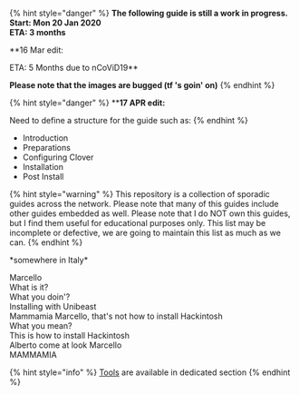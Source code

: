 {% hint style="danger" %}
**The following guide is still a work in progress.  
Start: Mon 20 Jan 2020  
ETA: 3 months**

\*\*16 Mar edit:

ETA: 5 Months due to nCoViD19\*\*

**Please note that the images are bugged \(tf 's goin' on\)**
{% endhint %}

{% hint style="danger" %}
\*\***17 APR edit:**

Need to define a structure for the guide such as:
{% endhint %}

* Introduction
* Preparations
* Configuring Clover
* Installation
* Post Install

{% hint style="warning" %}
This repository is a collection of sporadic guides across the network. Please note that many of this guides include other guides embedded as well. Please note that I do NOT own this guides, but I find them useful for educational purposes only. This list may be incomplete or defective, we are going to maintain this list as much as we can.
{% endhint %}

\*somewhere in Italy\*

Marcello  
What is it?  
What you doin'?  
Installing with Unibeast  
Mammamia Marcello, that's not how to install Hackintosh  
What you mean?  
This is how to install Hackintosh  
Alberto come at look Marcello  
MAMMAMIA

{% hint style="info" %}
[Tools]() are available in dedicated section
{% endhint %}
